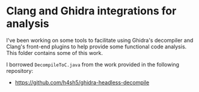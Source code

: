 # Clang and Ghidra integrations for analysis

I've been working on some tools to facilitate using Ghidra's decompiler and Clang's front-end plugins to
help provide some functional code analysis. This folder contains some of this work.

I borrowed `DecompileToC.java` from the work provided in the following repository:
* https://github.com/h4sh5/ghidra-headless-decompile

